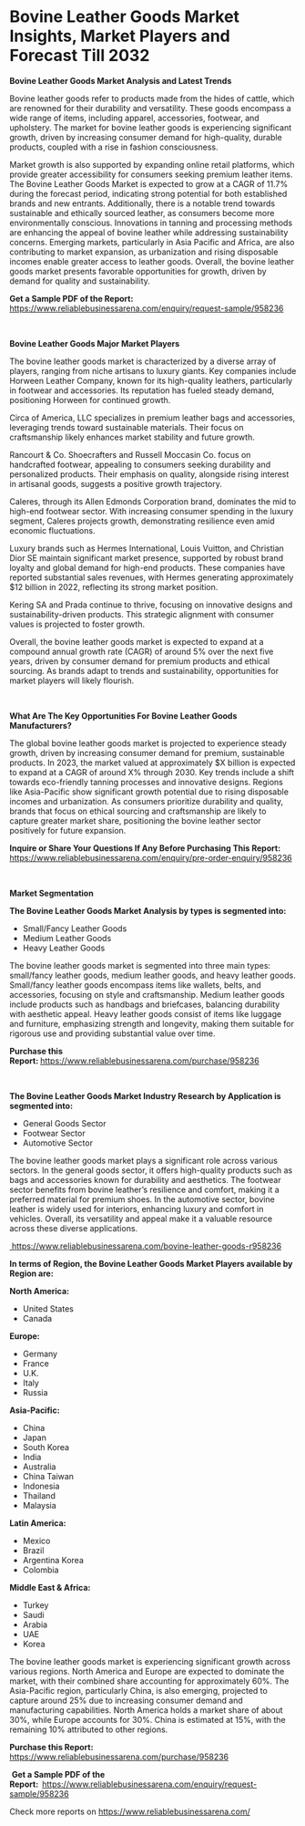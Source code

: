 <p><h1>Bovine Leather Goods Market Insights, Market Players and Forecast Till 2032</h1></p><p><strong>Bovine Leather Goods Market Analysis and Latest Trends</strong></p>
<p><p>Bovine leather goods refer to products made from the hides of cattle, which are renowned for their durability and versatility. These goods encompass a wide range of items, including apparel, accessories, footwear, and upholstery. The market for bovine leather goods is experiencing significant growth, driven by increasing consumer demand for high-quality, durable products, coupled with a rise in fashion consciousness. </p><p>Market growth is also supported by expanding online retail platforms, which provide greater accessibility for consumers seeking premium leather items. The Bovine Leather Goods Market is expected to grow at a CAGR of 11.7% during the forecast period, indicating strong potential for both established brands and new entrants. Additionally, there is a notable trend towards sustainable and ethically sourced leather, as consumers become more environmentally conscious. Innovations in tanning and processing methods are enhancing the appeal of bovine leather while addressing sustainability concerns. Emerging markets, particularly in Asia Pacific and Africa, are also contributing to market expansion, as urbanization and rising disposable incomes enable greater access to leather goods. Overall, the bovine leather goods market presents favorable opportunities for growth, driven by demand for quality and sustainability.</p></p>
<p><strong>Get a Sample PDF of the Report:&nbsp;</strong> <a href="https://www.reliablebusinessarena.com/enquiry/request-sample/958236?utm_campaign=2396&utm_medium=2&utm_source=Github&utm_content=ia&utm_term=21032025&utm_id=bovine-leather-goods">https://www.reliablebusinessarena.com/enquiry/request-sample/958236</a></p>
<p>&nbsp;</p>
<p><strong>Bovine Leather Goods Major Market Players</strong></p>
<p><p>The bovine leather goods market is characterized by a diverse array of players, ranging from niche artisans to luxury giants. Key companies include Horween Leather Company, known for its high-quality leathers, particularly in footwear and accessories. Its reputation has fueled steady demand, positioning Horween for continued growth.</p><p>Circa of America, LLC specializes in premium leather bags and accessories, leveraging trends toward sustainable materials. Their focus on craftsmanship likely enhances market stability and future growth.</p><p>Rancourt & Co. Shoecrafters and Russell Moccasin Co. focus on handcrafted footwear, appealing to consumers seeking durability and personalized products. Their emphasis on quality, alongside rising interest in artisanal goods, suggests a positive growth trajectory.</p><p>Caleres, through its Allen Edmonds Corporation brand, dominates the mid to high-end footwear sector. With increasing consumer spending in the luxury segment, Caleres projects growth, demonstrating resilience even amid economic fluctuations.</p><p>Luxury brands such as Hermes International, Louis Vuitton, and Christian Dior SE maintain significant market presence, supported by robust brand loyalty and global demand for high-end products. These companies have reported substantial sales revenues, with Hermes generating approximately $12 billion in 2022, reflecting its strong market position.</p><p>Kering SA and Prada continue to thrive, focusing on innovative designs and sustainability-driven products. This strategic alignment with consumer values is projected to foster growth.</p><p>Overall, the bovine leather goods market is expected to expand at a compound annual growth rate (CAGR) of around 5% over the next five years, driven by consumer demand for premium products and ethical sourcing. As brands adapt to trends and sustainability, opportunities for market players will likely flourish.</p></p>
<p>&nbsp;</p>
<p><strong>What Are The Key Opportunities For Bovine Leather Goods Manufacturers?</strong></p>
<p><p>The global bovine leather goods market is projected to experience steady growth, driven by increasing consumer demand for premium, sustainable products. In 2023, the market valued at approximately $X billion is expected to expand at a CAGR of around X% through 2030. Key trends include a shift towards eco-friendly tanning processes and innovative designs. Regions like Asia-Pacific show significant growth potential due to rising disposable incomes and urbanization. As consumers prioritize durability and quality, brands that focus on ethical sourcing and craftsmanship are likely to capture greater market share, positioning the bovine leather sector positively for future expansion.</p></p>
<p><strong>Inquire or Share Your Questions If Any Before Purchasing This Report:</strong> <a href="https://www.reliablebusinessarena.com/enquiry/pre-order-enquiry/958236?utm_campaign=2396&utm_medium=2&utm_source=Github&utm_content=ia&utm_term=21032025&utm_id=bovine-leather-goods">https://www.reliablebusinessarena.com/enquiry/pre-order-enquiry/958236</a></p>
<p>&nbsp;</p>
<p><strong>Market Segmentation</strong></p>
<p><strong>The Bovine Leather Goods Market Analysis by types is segmented into:</strong></p>
<p><ul><li>Small/Fancy Leather Goods</li><li>Medium Leather Goods</li><li>Heavy Leather Goods</li></ul></p>
<p><p>The bovine leather goods market is segmented into three main types: small/fancy leather goods, medium leather goods, and heavy leather goods. Small/fancy leather goods encompass items like wallets, belts, and accessories, focusing on style and craftsmanship. Medium leather goods include products such as handbags and briefcases, balancing durability with aesthetic appeal. Heavy leather goods consist of items like luggage and furniture, emphasizing strength and longevity, making them suitable for rigorous use and providing substantial value over time.</p></p>
<p><strong>Purchase this Report:&nbsp;</strong><a href="https://www.reliablebusinessarena.com/purchase/958236?utm_campaign=2396&utm_medium=2&utm_source=Github&utm_content=ia&utm_term=21032025&utm_id=bovine-leather-goods">https://www.reliablebusinessarena.com/purchase/958236</a></p>
<p>&nbsp;</p>
<p><strong>The Bovine Leather Goods Market Industry Research by Application is segmented into:</strong></p>
<p><ul><li>General Goods Sector</li><li>Footwear Sector</li><li>Automotive Sector</li></ul></p>
<p><p>The bovine leather goods market plays a significant role across various sectors. In the general goods sector, it offers high-quality products such as bags and accessories known for durability and aesthetics. The footwear sector benefits from bovine leather’s resilience and comfort, making it a preferred material for premium shoes. In the automotive sector, bovine leather is widely used for interiors, enhancing luxury and comfort in vehicles. Overall, its versatility and appeal make it a valuable resource across these diverse applications.</p></p>
<p><a href="https://www.reliablebusinessarena.com/bovine-leather-goods-r958236?utm_campaign=2396&utm_medium=2&utm_source=Github&utm_content=ia&utm_term=21032025&utm_id=bovine-leather-goods">&nbsp;https://www.reliablebusinessarena.com/bovine-leather-goods-r958236</a></p>
<p><strong>In terms of Region, the Bovine Leather Goods Market Players available by Region are:</strong></p>
<p>
    <p> <strong> North America: </strong>
        <ul>
            <li>United States</li>
            <li>Canada</li>
        </ul>
        </p> 
    <p> <strong> Europe: </strong>
        <ul>
            <li>Germany</li>
            <li>France</li>
            <li>U.K.</li>
            <li>Italy</li>
            <li>Russia</li>
        </ul>
        </p> 
    <p> <strong> Asia-Pacific: </strong>
        <ul>
            <li>China</li>
            <li>Japan</li>
            <li>South Korea</li>
            <li>India</li>
            <li>Australia</li>
            <li>China Taiwan</li>
            <li>Indonesia</li>
            <li>Thailand</li>
            <li>Malaysia</li>
        </ul>
        </p> 
    <p> <strong> Latin America: </strong>
        <ul>
            <li>Mexico</li>
            <li>Brazil</li>
            <li>Argentina Korea</li>
            <li>Colombia</li>
        </ul>
        </p> 
    <p> <strong> Middle East & Africa: </strong>
        <ul>
            <li>Turkey</li>
            <li>Saudi</li>
            <li>Arabia</li>
            <li>UAE</li>
            <li>Korea</li>
        </ul>
    </p>
    </p>
<p><p>The bovine leather goods market is experiencing significant growth across various regions. North America and Europe are expected to dominate the market, with their combined share accounting for approximately 60%. The Asia-Pacific region, particularly China, is also emerging, projected to capture around 25% due to increasing consumer demand and manufacturing capabilities. North America holds a market share of about 30%, while Europe accounts for 30%. China is estimated at 15%, with the remaining 10% attributed to other regions.</p></p>
<p><strong>Purchase this Report: </strong><a href="https://www.reliablebusinessarena.com/purchase/958236?utm_campaign=2396&utm_medium=2&utm_source=Github&utm_content=ia&utm_term=21032025&utm_id=bovine-leather-goods">https://www.reliablebusinessarena.com/purchase/958236</a></p>
<p>&nbsp;<strong>Get a Sample PDF of the Report:&nbsp;&nbsp;</strong><a href="https://www.reliablebusinessarena.com/enquiry/request-sample/958236?utm_campaign=2396&utm_medium=2&utm_source=Github&utm_content=ia&utm_term=21032025&utm_id=bovine-leather-goods">https://www.reliablebusinessarena.com/enquiry/request-sample/958236</a></p>
<p><strong></strong></p>
<p>Check more reports on <a href="https://www.reliablebusinessarena.com/?utm_campaign=2396&utm_medium=2&utm_source=Github&utm_content=ia&utm_term=21032025&utm_id=bovine-leather-goods">https://www.reliablebusinessarena.com/</a></p>